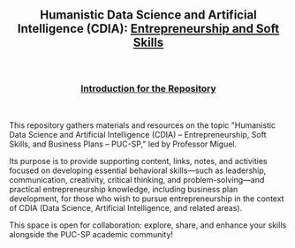 <br>

##    <p align="center"> Humanistic Data Science and Artificial Intelligence (CDIA): [**Entrepreneurship and Soft Skills**]()

<br>

###  <p align="center"> [**Introduction for the Repository**]()

<br>

This repository gathers materials and resources on the topic "Humanistic Data Science and Artificial Intelligence (CDIA) – Entrepreneurship, Soft Skills, and Business Plans – PUC-SP," led by Professor Miguel. 

Its purpose is to provide supporting content, links, notes, and activities focused on developing essential behavioral skills—such as leadership, communication, creativity, critical thinking, and problem-solving—and practical entrepreneurship knowledge, including business plan development, for those who wish to pursue entrepreneurship in the context of CDIA (Data Science, Artificial Intelligence, and related areas).  

This space is open for collaboration: explore, share, and enhance your skills alongside the PUC-SP academic community!
